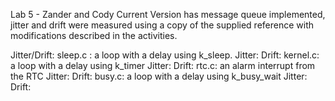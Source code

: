 Lab 5 - Zander and Cody
Current Version has message queue implemented, jitter and drift were measured using a copy of the supplied reference with modifications described in the activities. 


Jitter/Drift: 
sleep.c : a loop with a delay using k_sleep.
    Jitter:
    Drift:
kernel.c: a loop with a delay using k_timer
    Jitter:
    Drift:
rtc.c: an alarm interrupt from the RTC
    Jitter:
    Drift:
busy.c: a loop with a delay using k_busy_wait
    Jitter:
    Drift:
